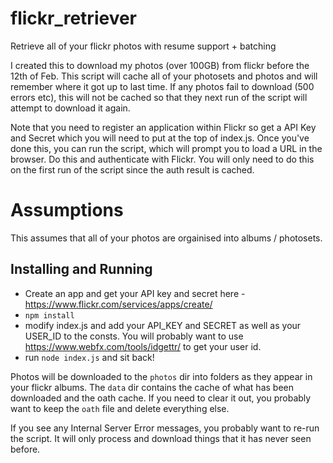 # flickr_retriever
Retrieve all of your flickr photos with resume support + batching

I created this to download my photos (over 100GB) from flickr before the 12th of Feb. This script will cache all of your photosets and photos and will remember where it got up to last time. If any photos fail to download (500 errors etc), this will not be cached so that they next run of the script will attempt to download it again. 

Note that you need to register an application within Flickr so get a API Key and Secret which you will need to put at the top of index.js. Once you've done this, you can run the script, which will prompt you to load a URL in the browser. Do this and authenticate with Flickr. You will only need to do this on the first run of the script since the auth result is cached. 

# Assumptions

This assumes that all of your photos are orgainised into albums / photosets. 

## Installing and Running

* Create an app and get your API key and secret here - https://www.flickr.com/services/apps/create/
* ```npm install```
* modify index.js and add your API_KEY and SECRET as well as your USER_ID to the consts. You will probably want to use https://www.webfx.com/tools/idgettr/ to get your user id. 
* run ```node index.js``` and sit back!

Photos will be downloaded to the ```photos``` dir into folders as they appear in your flickr albums. The ```data``` dir contains the cache of what has been downloaded and the oath cache. If you need to clear it out, you probably want to keep the ```oath``` file and delete everything else.

If you see any Internal Server Error messages, you probably want to re-run the script. It will only process and download things that it has never seen before. 
